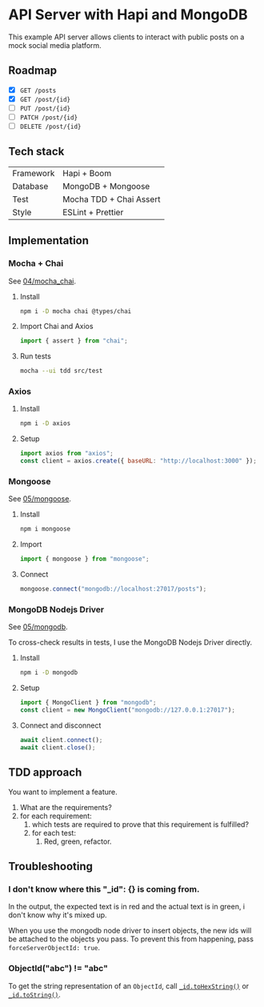 # API Server with Hapi and MongoDB

This example API server allows clients to interact with public posts on a mock social media platform.

## Roadmap

- [x] `GET /posts`
- [x] `GET /post/{id}`
- [ ] `PUT /post/{id}`
- [ ] `PATCH /post/{id}`
- [ ] `DELETE /post/{id}`

## Tech stack

|           |                         |
| --------- | ----------------------- |
| Framework | Hapi + Boom             |
| Database  | MongoDB + Mongoose      |
| Test      | Mocha TDD + Chai Assert |
| Style     | ESLint + Prettier       |

## Implementation

### Mocha + Chai

See [04/mocha_chai](../../04/mocha_chai).

1. Install

   ```sh
   npm i -D mocha chai @types/chai
   ```

1. Import Chai and Axios

   ```js
   import { assert } from "chai";
   ```

1. Run tests

   ```sh
   mocha --ui tdd src/test
   ```

### Axios

1. Install

   ```sh
   npm i -D axios
   ```

1. Setup

   ```js
   import axios from "axios";
   const client = axios.create({ baseURL: "http://localhost:3000" });
   ```

### Mongoose

See [05/mongoose](../../05/mongoose).

1. Install

   ```sh
   npm i mongoose
   ```

2. Import

   ```js
   import { mongoose } from "mongoose";
   ```

3. Connect

   ```js
   mongoose.connect("mongodb://localhost:27017/posts");
   ```

### MongoDB Nodejs Driver

See [05/mongodb](../../05/mongodb/).

To cross-check results in tests, I use the MongoDB Nodejs Driver directly.

1. Install

   ```sh
   npm i -D mongodb
   ```

2. Setup

   ```js
   import { MongoClient } from "mongodb";
   const client = new MongoClient("mongodb://127.0.0.1:27017");
   ```

3. Connect and disconnect
   ```js
   await client.connect();
   await client.close();
   ```

## TDD approach

You want to implement a feature.

1. What are the requirements?
1. for each requirement:
   1. which tests are required to prove that this requirement is fulfilled?
   1. for each test:
      1. Red, green, refactor.

## Troubleshooting

### I don't know where this "\_id": {} is coming from.

In the output, the expected text is in red and the actual text is in green, i don't know why it's mixed up.

When you use the mongodb node driver to insert objects, the new ids will be attached to the objects you pass. To prevent this from happening, pass `forceServerObjectId: true`.

### ObjectId("abc") != "abc"

To get the string representation of an `ObjectId`, call [`_id.toHexString()`](https://mongodb.github.io/node-mongodb-native/5.3/classes/BSON.ObjectId.html#toHexString) or [`_id.toString()`](https://mongodb.github.io/node-mongodb-native/5.3/classes/BSON.ObjectId.html#toString).

